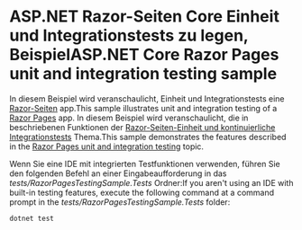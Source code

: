 # <a name="aspnet-core-razor-pages-unit-and-integration-testing-sample"></a><span data-ttu-id="aebe3-101">ASP.NET Razor-Seiten Core Einheit und Integrationstests zu legen, Beispiel</span><span class="sxs-lookup"><span data-stu-id="aebe3-101">ASP.NET Core Razor Pages unit and integration testing sample</span></span>

<span data-ttu-id="aebe3-102">In diesem Beispiel wird veranschaulicht, Einheit und Integrationstests eine [Razor-Seiten](https://docs.microsoft.com/aspnet/core/mvc/razor-pages) app.</span><span class="sxs-lookup"><span data-stu-id="aebe3-102">This sample illustrates unit and integration testing of a [Razor Pages](https://docs.microsoft.com/aspnet/core/mvc/razor-pages) app.</span></span> <span data-ttu-id="aebe3-103">In diesem Beispiel wird veranschaulicht, die in beschriebenen Funktionen der [Razor-Seiten-Einheit und kontinuierliche Integrationstests](https://docs.microsoft.com/aspnet/core/testing/razor-pages-testing) Thema.</span><span class="sxs-lookup"><span data-stu-id="aebe3-103">This sample demonstrates the features described in the [Razor Pages unit and integration testing](https://docs.microsoft.com/aspnet/core/testing/razor-pages-testing) topic.</span></span>

<span data-ttu-id="aebe3-104">Wenn Sie eine IDE mit integrierten Testfunktionen verwenden, führen Sie den folgenden Befehl an einer Eingabeaufforderung in das *tests/RazorPagesTestingSample.Tests* Ordner:</span><span class="sxs-lookup"><span data-stu-id="aebe3-104">If you aren't using an IDE with built-in testing features, execute the following command at a command prompt in the *tests/RazorPagesTestingSample.Tests* folder:</span></span>

```console
dotnet test
```
